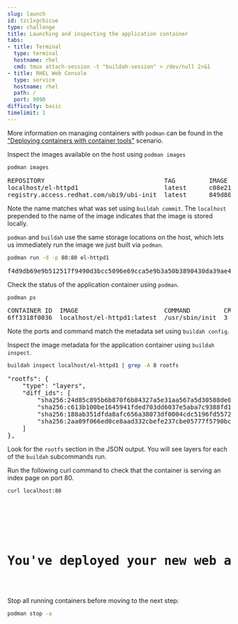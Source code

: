 ```yaml
---
slug: launch
id: tzc1xgcbicue
type: challenge
title: Launching and inspecting the application container
tabs:
- title: Terminal
  type: terminal
  hostname: rhel
  cmd: tmux attach-session -t "buildah-session" > /dev/null 2>&1
- title: RHEL Web Console
  type: service
  hostname: rhel
  path: /
  port: 9090
difficulty: basic
timelimit: 1
---
```

More information on managing containers with `podman` can be found in the ["Deploying containers with container tools"](https://lab.redhat.com/podman-deploy) scenario.

Inspect the images available on the host using `podman images`

```bash
podman images
```

<pre class="file">
REPOSITORY                                TAG         IMAGE ID      CREATED         SIZE
localhost/el-httpd1                       latest      c08e21fe69a5  42 seconds ago  299 MB
registry.access.redhat.com/ubi9/ubi-init  latest      849d803e50eb  32 hours ago    247 MB
</pre>

Note the name matches what was set using `buildah commit`. The `localhost` prepended to the name of the image indicates that the image is stored locally.

`podman` and `buildah` use the same storage locations on the host, which lets us immediately run the image we just built via `podman`.

```bash
podman run -d -p 80:80 el-httpd1
```

<pre class="file">
f4d9db69e9b512517f9490d3bcc5096e69cca5e9b3a50b3890430da39ae46573
</pre>

Check the status of the application container using `podman`.

```bash
podman ps
```

<pre class="file">
CONTAINER ID  IMAGE                       COMMAND         CREATED        STATUS            PORTS               NAMES
6ff3318f0036  localhost/el-httpd1:latest  /usr/sbin/init  3 minutes ago  Up 3 minutes ago  0.0.0.0:80->80/tcp  focused_roentgen
</pre>

Note the ports and command match the metadata set using `buildah config`.

Inspect the image metadata for the application container using `buildah inspect`.

```bash
buildah inspect localhost/el-httpd1 | grep -A 8 rootfs
```

<pre class="file">
"rootfs": {
    "type": "layers",
    "diff_ids": [
        "sha256:24d85c895b6b870f6b84327a5e31aa567a5d30588de0a0bdd9a669ec5012339c",
        "sha256:c613b100be1645941fded703dd6037e5aba7c9388fd1fcb37c2f9f73bc438126",
        "sha256:188ab351dfda8afc656a38073df0004cdc5196fd5572960ff5499c17e6442223",
        "sha256:2aa09f066ed0ce8aad332cbefe237cbe05777f5790bccfdcda439aff5f5f7509"
    ]
},
</pre>

Look for the `rootfs` section in the JSON output. You will see layers for each of the `buildah` subcommands run.

Run the following curl command to check that the container is serving an index page on port 80.

```bash
curl localhost:80
```

<pre class="file">
<!DOCTYPE html>
<head>
  <title>Welcome to a container!</title>
</head>
<body>
<h1>You've deployed your new web application into a UBI based container!</h1>
</body>
</pre>

Stop all running containers before moving to the next step:

```bash
podman stop -a
```
